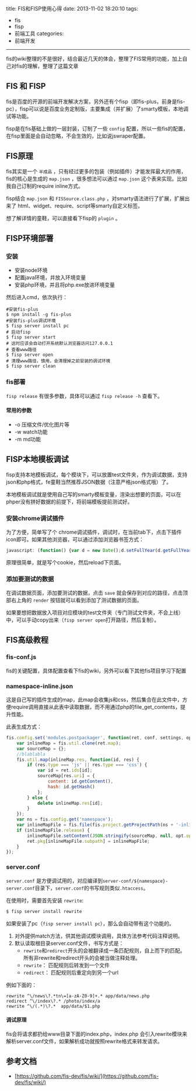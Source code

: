 title: FIS和FISP使用心得
date: 2013-11-02 18:20:10
tags:
- fis
- fisp
- 前端工具
categories:
- 前端开发
---

fis的wiki整理的不是很好，结合最近几天的体会，整理了FIS常用的功能，加上自己对fis的理解，整理了这篇文章

## FIS 和 FISP
fis是百度的开源的前端开发解决方案，另外还有个fisp（即fis-plus，前身是fis-pc），fisp可以说是百度业务定制版，主要集成（并扩展）了smarty模板，本地调试等功能。

fisp是在fis基础上做的一层封装，订制了一些 `config` 配置，所以一些fis的配置，在fisp里面是会自动忽略，不会生效的，比如说jswraper配置。

## FIS原理
fis其实是一个 `半成品` ，只有经过更多的包装（例如插件）才能发挥最大的作用，fis的核心是生成的 `map.json` ，很多想法可以通过 `map.json` 这个表来实现。比如我自己订制的require inline方式。

fisp结合 `map.json` 和 `FISSource.class.php` ，对smarty语法进行了扩展，扩展出来了 html、widget、require、script等smarty自定义标签。

想了解详情的童鞋，可以直接看下fisp的 `plugin` 。

## FISP环境部署
### 安装

* 安装node环境
* 配置java环境，并放入环境变量
* 安装php环境，并且将php.exe放进环境变量

然后进入cmd，依次执行：

```shell
#安装fis-plus
$ npm install -g fis-plus
#安装fis-plus调试环境
$ fisp server install pc
# 启动fisp
$ fisp server start
# 这时应该会自动打开系统默认浏览器访问127.0.0.1
# 查看www路径
$ fisp server open
# 清理www路径，慎用，会清理掉之前安装的调试环境
$ fisp server clean
```


<!--more-->

### fis部署

`fisp release` 有很多参数，具体可以通过 `fisp release -h` 查看下。

#### 常用的参数

* -o 压缩文件/优化图片等
* -w watch功能
* -m md功能

## FISP本地模板调试
fisp支持本地模板调试，每个模块下，可以放置test文件夹，作为调试数据，支持json和php格式，fe童鞋当然推荐JSON数据（注意严格json格式哦）了。

本地模板调试就是使用自己写的smarty模板变量，渲染出想要的页面，可以在phper没有拼好数据的前提下，将前端模板提前测试好。

### 安装chrome调试插件

为了方便，简单写了个 chrome调试插件，调试时，在当前tab下，点击下插件icon即可。如果其他浏览器，可以通过添加浏览器书签方式：


```javascript
javascript: (function() {var d = new Date();d.setFullYear(d.getFullYear() + 1);document.cookie='FIS_DEBUG_DATA=4f10e208f47bfb4d35a5e6f115a6df1a;path=/;expires=' + d.toGMTString() + '';location.reload(); })();
```

原理很简单，就是写个cookie，然后reload下页面。

### 添加要测试的数据
在调试数据页面，添加要测试的数据，点击 `save` 就会保存到对应的路径，点击顶部右上角的 `render` 按钮就可以看到添加了测试数据的页面。

如果要想把数据放入项目对应模块的test文件夹（专门测试文件夹，不会上线）中，可以手动copy出来（`fisp server open`打开路径，然后复制）。


## FIS高级教程
### fis-conf.js
fis的关键配置，具体配置查看下fis的wiki，另外可以看下其他fis项目学习下配置

### namespace-inline.json

这是自己写的插件生成的map，此map会收集js和css，然后集合在此文件中，方便require调用直接从此表中读取数据，而不用通过php的file_get_contents，提升性能。

此表生成方式：

```javascript
fis.config.set('modules.postpackager', function(ret, conf, settings, opt) {
    var inlineMap = fis.util.clone(ret.map);
    var sourceMap = {};
    //blablabla
    fis.util.map(inlineMap.res, function(id, res) {
        if (res.type === 'js' || res.type === 'css') {
            var id = ret.ids[id];
            sourceMap[res.uri] = {
                content: id.getContent(),
                hash: id.getHash()
            };
        } else {
            delete inlineMap.res[id];
        }
    });
    var ns = fis.config.get('namespace');
    var inlineMapFile = fis.file(fis.project.getProjectPath(ns + '-inline.json'));
    if (inlineMapFile.release) {
        inlineMapFile.setContent(JSON.stringify(sourceMap, null, opt.optimize ? null : 4));
        ret.pkg[inlineMapFile.subpath] = inlineMapFile;
    }
});
```

### server.conf
`server.conf` 是方便调试用的，对应编译到`server-conf/${namespace}-server.conf`目录下，`server.conf`的书写规则类似`.htaccess`。

在使用时，需要首先安装 `rewrite`:

```bash
$ fisp server install rewrite
```

如果安装了pc（`fisp server install pc`），那么会自动带有这个功能的。

1. 对外提供match方法，供其他调试模块调用，具体方法参考代码注释说明。
1. 默认读取根目录server.conf文件，书写方式是：
    * `rewrite`和`redirect`开头的会被翻译成一条匹配规则，自上而下的匹配。所有非rewrite和redirect开头的会被当做注释处理。
    * `rewrite`： 匹配规则后转发到一个文件
    * `redirect`： 匹配规则后重定向到另一个url


例如下面的：

```text
rewrite ^\/news\?.*tn\=[a-zA-Z0-9]+.* app/data/news.php
redirect ^\/index\?.* /photo/index/a
rewrite ^\/(.*)\?.*  app/data/$1.php
```

#### 调试原理

fis会将请求都扔给www目录下面的index.php，index.php 会引入rewrite模块来解析server.conf文件，如果解析成功就按照rewrite格式来转发请求。

## 参考文档
* [https://github.com/fis-dev/fis/wiki/](https://github.com/fis-dev/fis/wiki/)
